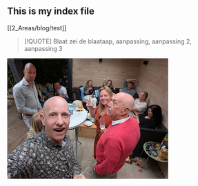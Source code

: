 ## This is my index file

[[2_Areas/blog/test]]


> [!QUOTE] 
> Blaat zei de blaataap, aanpassing, aanpassing 2, aanpassing 3





[![](2025-05-25_google-photo_180631.jpg)]({{google_photo_url}) 